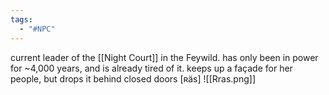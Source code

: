 ```yaml
---
tags:
  - "#NPC"
---
```

current leader of the [[Night Court]] in the Feywild. has only been in power for ~4,000 years, and is already tired of it. keeps up a façade for her people, but drops it behind closed doors
[ʀäs]
![[Rras.png]]